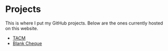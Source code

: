 # Projects

This is where I put my GitHub projects. Below are the ones currently hosted on this website.

- [TACM](./tacm.html)
- [Blank Cheque](./blankcheque.html)
